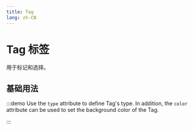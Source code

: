 ```yaml
---
title: Tag
lang: zh-CN
---
```


# Tag 标签
用于标记和选择。

## 基础用法

:::demo Use the `type` attribute to define Tag's type. In addition, the `color` attribute can be used to set the background color of the Tag.

<demo-preview path="../examples/tag/01_basic.vue" title="基本使用" description="xxxxx"></demo-preview>

:::